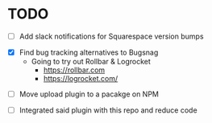 # TODO

- [ ] Add slack notifications for Squarespace version bumps

* [x] Find bug tracking alternatives to Bugsnag
  - Going to try out Rollbar & Logrocket
    - https://rollbar.com
    - https://logrocket.com/

- [ ] Move upload plugin to a pacakge on NPM

- [ ] Integrated said plugin with this repo and reduce code
